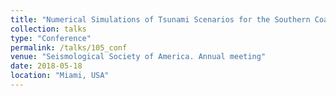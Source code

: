 ```yaml
---
title: "Numerical Simulations of Tsunami Scenarios for the Southern Coast of Mexico"
collection: talks
type: "Conference"
permalink: /talks/105_conf
venue: "Seismological Society of America. Annual meeting"
date: 2018-05-18
location: "Miami, USA"
---
```

